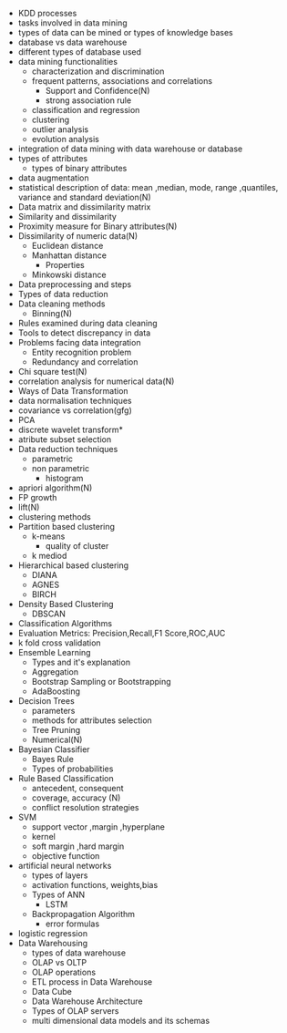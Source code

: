 - KDD processes
- tasks involved in data mining
- types of data can be mined or types of knowledge bases
- database vs data warehouse 
- different types of database used
- data mining functionalities 
	- characterization and discrimination 
	- frequent patterns, associations and correlations
		- Support and Confidence(N)
		- strong association rule 
	- classification and regression 
	- clustering 
	- outlier analysis 
	- evolution analysis 
- integration of data mining with data warehouse or database 
- types of attributes 
	- types of binary attributes
- data augmentation
- statistical description of data: mean ,median, mode, range ,quantiles, variance and standard deviation(N)
- Data matrix and dissimilarity matrix
- Similarity and dissimilarity
- Proximity measure for Binary attributes(N)
- Dissimilarity of numeric data(N)
    - Euclidean distance
    - Manhattan distance
        - Properties
    - Minkowski distance
- Data preprocessing and steps
- Types of data reduction
- Data cleaning methods
    - Binning(N)
- Rules examined during data cleaning
- Tools to detect discrepancy in data
- Problems facing data integration
    - Entity recognition problem
    - Redundancy and correlation
- Chi square test(N)
- correlation analysis for numerical data(N)  
- Ways of Data Transformation
- data normalisation techniques
- covariance vs correlation(gfg)
- PCA
- discrete wavelet transform*
- atribute subset selection
- Data reduction techniques
	- parametric 
	- non parametric
		- histogram
- apriori algorithm(N)
- FP growth
- lift(N)
- clustering methods
- Partition based clustering 
	- k-means
		- quality of cluster 
	- k mediod
- Hierarchical based clustering 
	- DIANA
	- AGNES
	- BIRCH
- Density Based Clustering 
	- DBSCAN
- Classification Algorithms
- Evaluation Metrics: Precision,Recall,F1 Score,ROC,AUC
- k fold cross validation
- Ensemble Learning
	- Types and it's explanation 
	- Aggregation
	- Bootstrap Sampling or Bootstrapping 
	- AdaBoosting
- Decision Trees
	- parameters
	- methods for attributes selection
	- Tree Pruning 
	- Numerical(N)
- Bayesian Classifier
	- Bayes Rule
	- Types of probabilities
- Rule Based Classification 
	- antecedent, consequent 
	- coverage, accuracy (N)
	- conflict resolution strategies 
- SVM
	- support vector ,margin ,hyperplane 
	- kernel
	- soft margin ,hard margin 
	- objective function 
- artificial neural networks 
	- types of layers 
	- activation functions, weights,bias
	- Types of ANN
		- LSTM
	- Backpropagation Algorithm 
		- error formulas
- logistic regression 
- Data Warehousing 
	- types of data warehouse 
	- OLAP vs OLTP
   	- OLAP operations
	- ETL process in Data Warehouse 
	- Data Cube
	- Data Warehouse Architecture 
	- Types of OLAP servers
	- multi dimensional data models and its schemas
